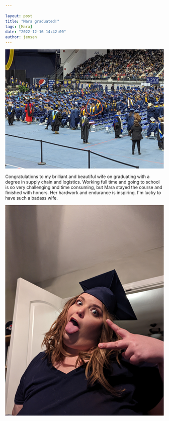 ```yaml
---

layout: post
title: "Mara graduated!"
tags: [Mara]
date: "2022-12-16 14:42:00"
author: jensen
---
```

![There she is.](/images/maragrad/maracircled.jpg)

Congratulations to my brilliant and beautiful wife on graduating with a degree in supply chain and logistics. Working full time and going to school is so very challenging and time consuming, but Mara stayed the course and finished with honors. Her hardwork and endurance is inspiring. I'm lucky to have such a badass wife. 

![Learned.](/images/maragrad/flatteringmara.jpg)
